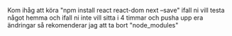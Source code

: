 Kom ihåg att köra "npm install react react-dom next –save" ifall ni vill testa något hemma och ifall ni inte vill sitta i 4 timmar och pusha upp era ändringar
så rekomenderar jag att ta bort "node_modules" 
